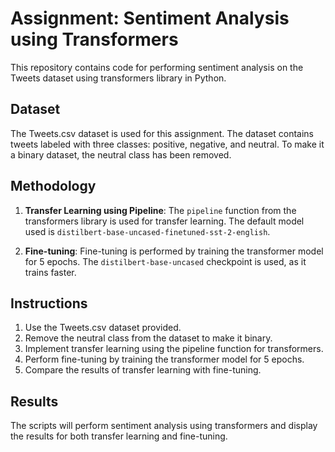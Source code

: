 # Assignment: Sentiment Analysis using Transformers

This repository contains code for performing sentiment analysis on the Tweets dataset using transformers library in Python.

## Dataset

The Tweets.csv dataset is used for this assignment. The dataset contains tweets labeled with three classes: positive, negative, and neutral. To make it a binary dataset, the neutral class has been removed.

## Methodology

1. **Transfer Learning using Pipeline**: The `pipeline` function from the transformers library is used for transfer learning. The default model used is `distilbert-base-uncased-finetuned-sst-2-english`.

2. **Fine-tuning**: Fine-tuning is performed by training the transformer model for 5 epochs. The `distilbert-base-uncased` checkpoint is used, as it trains faster.

## Instructions

1. Use the Tweets.csv dataset provided.
2. Remove the neutral class from the dataset to make it binary.
3. Implement transfer learning using the pipeline function for transformers.
4. Perform fine-tuning by training the transformer model for 5 epochs.
5. Compare the results of transfer learning with fine-tuning.

## Results

The scripts will perform sentiment analysis using transformers and display the results for both transfer learning and fine-tuning.

